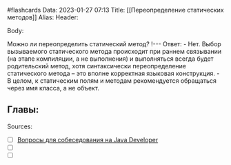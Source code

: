 #flashcards
Data: 2023-01-27 07:13
Title: [[Переопределение статических методов]]
Alias:
Header:




Body:


Можно ли переопределить статический метод?
!---
Ответ:
	- Нет. Выбор вызываемого статического метода происходит при раннем связывании (на этапе компиляции, а не выполнения) и выполняться всегда будет родительский метод, хотя синтаксически переопределение статического метода – это вполне корректная языковая конструкция.
	- В целом, к статическим полям и методам рекомендуется обращаться через имя класса, а не объект.
<!--SR:!2023-11-03,10,650-->




Главы:
-


Sources:
- [ ] [Вопросы для собеседования на Java Developer](https://github.com/enhorse/java-interview/blob/master/README.md#%D0%9E%D0%9E%D0%9F)
- [ ] []()
- [ ] []()
